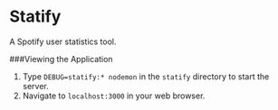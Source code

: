 # Statify
A Spotify user statistics tool.

###Viewing the Application
1. Type `DEBUG=statify:* nodemon` in the `statify` directory to start the server.
2. Navigate to `localhost:3000` in your web browser.
